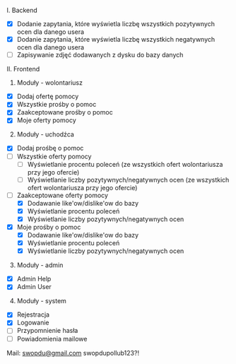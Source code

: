 I. Backend
- [x] Dodanie zapytania, które wyświetla liczbę wszystkich pozytywnych ocen dla danego usera
- [x] Dodanie zapytania, które wyświetla liczbę wszystkich negatywnych ocen dla danego usera
- [ ] Zapisywanie zdjęć dodawanych z dysku do bazy danych

II. Frontend

1. Moduły - wolontariusz

- [x] Dodaj ofertę pomocy
- [x] Wszystkie prośby o pomoc
- [x] Zaakceptowane prośby o pomoc
- [x] Moje oferty pomocy

2. Moduły - uchodźca

- [x] Dodaj prośbę o pomoc
- [ ] Wszystkie oferty pomocy
  - [ ] Wyświetlanie procentu poleceń (ze wszystkich ofert wolontariusza przy jego ofercie)
  - [ ] Wyświetlanie liczby pozytywnych/negatywnych ocen (ze wszystkich ofert wolontariusza przy jego ofercie)
- [ ] Zaakceptowane oferty pomocy
  - [x] Dodawanie like'ow/dislike'ow do bazy
  - [x] Wyświetlanie procentu poleceń
  - [x] Wyświetlanie liczby pozytywnych/negatywnych ocen
- [x] Moje prośby o pomoc
  - [x] Dodawanie like'ow/dislike'ow do bazy
  - [x] Wyświetlanie procentu poleceń
  - [x] Wyświetlanie liczby pozytywnych/negatywnych ocen

3. Moduły - admin

- [x] Admin Help
- [x] Admin User

4. Moduły - system

- [x] Rejestracja
- [x] Logowanie
- [ ] Przypomnienie hasła
- [ ] Powiadomienia mailowe

Mail:
swopdu@gmail.com
swopdupollub123?!
